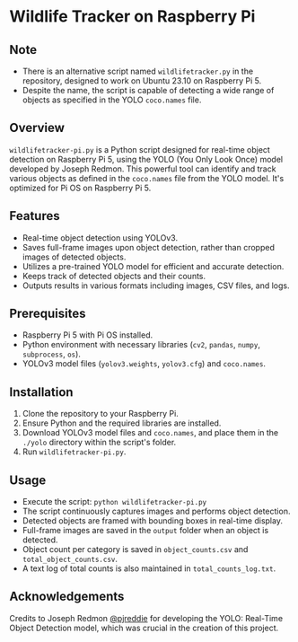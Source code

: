 # Wildlife Tracker on Raspberry Pi

## Note
- There is an alternative script named `wildlifetracker.py` in the repository, designed to work on Ubuntu 23.10 on Raspberry Pi 5.
- Despite the name, the script is capable of detecting a wide range of objects as specified in the YOLO `coco.names` file.

## Overview
`wildlifetracker-pi.py` is a Python script designed for real-time object detection on Raspberry Pi 5, using the YOLO (You Only Look Once) model developed by Joseph Redmon. This powerful tool can identify and track various objects as defined in the `coco.names` file from the YOLO model. It's optimized for Pi OS on Raspberry Pi 5.

## Features
- Real-time object detection using YOLOv3.
- Saves full-frame images upon object detection, rather than cropped images of detected objects.
- Utilizes a pre-trained YOLO model for efficient and accurate detection.
- Keeps track of detected objects and their counts.
- Outputs results in various formats including images, CSV files, and logs.

## Prerequisites
- Raspberry Pi 5 with Pi OS installed.
- Python environment with necessary libraries (`cv2`, `pandas`, `numpy`, `subprocess`, `os`).
- YOLOv3 model files (`yolov3.weights`, `yolov3.cfg`) and `coco.names`.

## Installation
1. Clone the repository to your Raspberry Pi.
2. Ensure Python and the required libraries are installed.
3. Download YOLOv3 model files and `coco.names`, and place them in the `./yolo` directory within the script's folder.
4. Run `wildlifetracker-pi.py`.

## Usage
- Execute the script: `python wildlifetracker-pi.py`
- The script continuously captures images and performs object detection.
- Detected objects are framed with bounding boxes in real-time display.
- Full-frame images are saved in the `output` folder when an object is detected.
- Object count per category is saved in `object_counts.csv` and `total_object_counts.csv`.
- A text log of total counts is also maintained in `total_counts_log.txt`.

## Acknowledgements
Credits to Joseph Redmon [@pjreddie](https://github.com/pjreddie) for developing the YOLO: Real-Time Object Detection model, which was crucial in the creation of this project.


